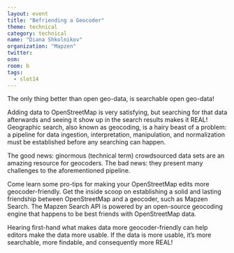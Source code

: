 ```yaml
---
layout: event
title: "Befriending a Geocoder"
theme: technical
category: technical
name: "Diana Shkolnikov"
organization: "Mapzen"
twitter:
osm:
room: b
tags:
  - slot14
---
```

The only thing better than open geo-data, is searchable open geo-data!

Adding data to OpenStreetMap is very satisfying, but searching for that data afterwards and seeing it show up in the search results makes it REAL! Geographic search, also known as geocoding, is a hairy beast of a problem: a pipeline for data ingestion, interpretation, manipulation, and normalization must be established before any searching can happen.

The good news: ginormous (technical term) crowdsourced data sets are an amazing resource for geocoders. The bad news: they present many challenges to the aforementioned pipeline.

Come learn some pro-tips for making your OpenStreetMap edits more geocoder-friendly. Get the inside scoop on establishing a solid and lasting friendship between OpenStreetMap and a geocoder, such as Mapzen Search. The Mapzen Search API is powered by an open-source geocoding engine that happens to be best friends with OpenStreetMap data.

Hearing first-hand what makes data more geocoder-friendly can help editors make the data more usable. If the data is more usable, it’s more searchable, more findable, and consequently more REAL!